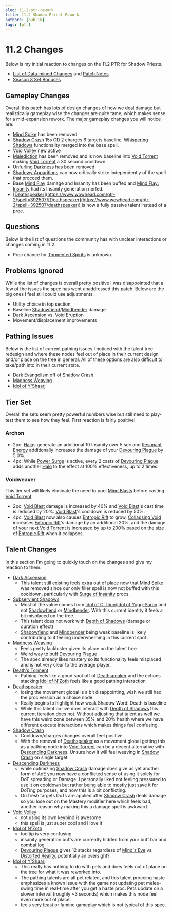 ```yaml
---
slug: 11-2-ptr-rework
title: 11.2 Shadow Priest Rework
authors: [publik]
tags: [ptr]
---
```


# 11.2 Changes
Below is my initial reaction to changes on the 11.2 PTR for Shadow Priests.
- [List of Data-mined Changes](https://www.wowhead.com/news/patch-11-2-ptr-datamined-class-changes-build-61476-protection-warrior-and-hunter-377342) and [Patch Notes](https://www.wowhead.com/news/patch-11-2-ghosts-of-karesh-ptr-development-notes-377345?utm_source=discord-webhook)
- [Season 3 Set Bonuses](https://www.wowhead.com/news/all-season-3-tier-set-bonuses-datamined-377338#priest)

## Gameplay Changes
Overall this patch has lots of design changes of how we deal damage but realistically gameplay wise the changes are quite tame, which makes sense for a mid-expansion rework. The major gameplay changes you will notice are:
- [Mind Spike](https://www.wowhead.com/ptr-2/spell=73510/mind-spike) has been removed
- [Shadow Crash](https://www.wowhead.com/ptr-2/spell=205385/shadow-crash) 15s CD 2 charges 6 targets baseline. [Whispering Shadows](https://www.wowhead.com/spell=406777/whispering-shadows) functionality merged into the base spell.
- [Void Volley](https://www.wowhead.com/ptr-2/spell=1240401/void-volley) new active
- [Malediction](https://www.wowhead.com/spell=373221/malediction) has been removed and is now baseline into [Void Torrent](https://www.wowhead.com/ptr-2/spell=263165/void-torrent) making [Void Torrent](https://www.wowhead.com/ptr-2/spell=263165/void-torrent) a 30 second cooldown.
- [Unfurling Darkness](https://www.wowhead.com/ptr-2/spell=341273/unfurling-darkness) has been removed.
- [Shadowy Apparitions](https://www.wowhead.com/ptr-2/spell=341491/shadowy-apparitions) can now critically strike independently of the spell that procced them.
- Base [Mind Flay](https://www.wowhead.com/ptr-2/spell=15407/mind-flay) damage and Insanity has been buffed and [Mind Flay: Insanity](https://www.wowhead.com/ptr-2/spell=391403/mind-flay-insanity) had its Insanity generation nerfed.
- [[Deathspeaker](https://www.wowhead.com/ptr-2/spell=392507/deathspeaker)](https://www.wowhead.com/ptr-2/spell=392507/[Deathspeaker](https://www.wowhead.com/ptr-2/spell=392507/deathspeaker)) is now a fully passive talent instead of a proc.

## Questions
Below is the list of questions the community has with unclear interactions or changes coming in 11.2.
- Proc chance for [Tormented Spirits](https://www.wowhead.com/ptr-2/spell=391284/tormented-spirits) is unknown.

## Problems Ignored
While the list of changes is overall pretty positive I was disappointed that a few of the issues the spec has went unaddressed this patch. Below are the big ones I feel still could use adjustments.
- Utility choice in top section
- Baseline [Shadowfiend](https://www.wowhead.com/ptr-2/spell=34433/shadowfiend)/[Mindbender](https://www.wowhead.com/ptr-2/spell=123040/mindbender) damage
- [Dark Ascension](https://www.wowhead.com/ptr-2/spell=391109/dark-ascension) vs. [Void Eruption](https://www.wowhead.com/ptr-2/spell=228260/void-eruption)
- Movement/displacement improvements

## Pathing Issues
Below is the list of current pathing issues I noticed with the talent tree redesign and where these nodes feel out of place in their current design and/or place on the tree in general. All of these options are also difficult to take/path into in their current state.
- [Dark Evangelism](https://www.wowhead.com/ptr-2/spell=391099/dark-evangelism) off of [Shadow Crash](https://www.wowhead.com/ptr-2/spell=205385/shadow-crash).
- [Madness Weaving](https://www.wowhead.com/ptr-2/spell=1240394/madness-weaving)
- [Idol of Y'Shaarj](https://www.wowhead.com/ptr-2/spell=373310/idol-of-yshaarj)

## Tier Set
Overall the sets seem pretty powerful numbers wise but still need to play-test them to see how they feel. First reaction is fairly positive!

### Archon
- 2pc: [Halo](https://www.wowhead.com/ptr-2/spell=120644/halo)s generate an additional 10 Insanity over 5 sec and [Resonant Energy](https://www.wowhead.com/ptr-2/spell=453850/resonant-energy) additionally increases the damage of your [Devouring Plague](https://www.wowhead.com/ptr-2/spell=335467/devouring-plague) by 5.0%.
- 4pc: While [Power Surge](https://www.wowhead.com/ptr-2/spell=453109/power-surge) is active, every 2 casts of [Devouring Plague](https://www.wowhead.com/ptr-2/spell=335467/devouring-plague) adds another [Halo](https://www.wowhead.com/ptr-2/spell=120644/halo) to the effect at 100% effectiveness, up to 2 times.

### Voidweaver
This tier set will likely eliminate the need to pool [Mind Blasts](https://www.wowhead.com/ptr-2/spell=8092/mind-blast) before casting [Void Torrent](https://www.wowhead.com/ptr-2/spell=263165/void-torrent).

- 2pc: [Void Blast](https://www.wowhead.com/ptr-2/spell=450405/void-blast) damage is increased by 40% and [Void Blast](https://www.wowhead.com/ptr-2/spell=450405/void-blast)'s cast time is reduced by 20%. [Void Blast](https://www.wowhead.com/ptr-2/spell=450405/void-blast)'s cooldown is reduced by 50%.
- 4pc: [Void Blast](https://www.wowhead.com/ptr-2/spell=450405/void-blast) now also causes [Entropic Rift](https://www.wowhead.com/ptr-2/spell=447444/entropic-rift) to grow, [Collapsing Void](https://www.wowhead.com/ptr-2/spell=448403/collapsing-void) increases [Entropic Rift](https://www.wowhead.com/ptr-2/spell=447444/entropic-rift)'s damage by an additional 20%, and the damage of your next [Void Torrent](https://www.wowhead.com/ptr-2/spell=263165/void-torrent) is increased by up to 200% based on the size of [Entropic Rift](https://www.wowhead.com/ptr-2/spell=447444/entropic-rift) when it collapses.

## Talent Changes
In this section I'm going to quickly touch on the changes and give my reaction to them.

- [Dark Ascension](https://www.wowhead.com/ptr-2/spell=391109/dark-ascension)
  - This talent still existing feels extra out of place now that [Mind Spike](https://www.wowhead.com/ptr-2/spell=73510/mind-spike) was removed since our only filler spell is now not buffed with this cooldown, particularly with [Surge of Insanity](https://www.wowhead.com/ptr-2/spell=391399/surge-of-insanity) procs.
- [Subservient Shadows](https://www.wowhead.com/ptr-2/spell=1228516/subservient-shadows)
  - Most of the value comes from [Idol of C'Thun](https://www.wowhead.com/ptr-2/spell=377349/idol-of-cthun)/[Idol of Yogg-Saron](https://www.wowhead.com/ptr-2/spell=373273/idol-of-yogg-saron) and not [Shadowfiend](https://www.wowhead.com/ptr-2/spell=34433/shadowfiend) or [Mindbender](https://www.wowhead.com/ptr-2/spell=123040/mindbender). With this current identity it feels a bit misplaced on the tree.
  - This talent does not work with [Depth of Shadows](https://www.wowhead.com/ptr-2/spell=451308/depth-of-shadows) (damage or duration effect)
  - [Shadowfiend](https://www.wowhead.com/ptr-2/spell=34433/shadowfiend) and [Mindbender](https://www.wowhead.com/ptr-2/spell=123040/mindbender) being weak baseline is likely contributing to it feeling underwhelming in this current spot.
- [Madness Weaving](https://www.wowhead.com/ptr-2/spell=1240394/madness-weaving)
  - Feels pretty lackluster given its place on the talent tree.
  - Weird way to buff [Devouring Plague](https://www.wowhead.com/ptr-2/spell=335467/devouring-plague)
  - The spec already likes mastery so its functionality feels misplaced and is not very clear to the average player.
- [Death's Torment](https://www.wowhead.com/ptr-2/spell=1240364/deaths-torment)
  - Pathing feels like a good spot off of [Deathspeaker](https://www.wowhead.com/ptr-2/spell=392507/deathspeaker) and the echoes stacking [Idol of N'Zoth](https://www.wowhead.com/ptr-2/spell=373280/idol-of-nzoth) feels like a good pathing interaction
- [Deathspeaker](https://www.wowhead.com/ptr-2/spell=392507/deathspeaker)
  - losing the movement global is a bit disappointing, wish we still had the proc version as a choice node
  - Really begins to highlight how weak Shadow Word: Death is baseline
  - While this talent on live does interact with [Depth of Shadows](https://www.wowhead.com/ptr-2/spell=451308/depth-of-shadows) this current iteration does not. Without adjusting that talent as well we have this weird zone between 35% and 20% health where we have different execute interactions which makes things feel confusing.
- [Shadow Crash](https://www.wowhead.com/ptr-2/spell=205385/shadow-crash)
  - Cooldown/charges changes overall feel positive
  - With the removal of [Deathspeaker](https://www.wowhead.com/ptr-2/spell=392507/deathspeaker) as a movement global getting this as a pathing node into [Void Torrent](https://www.wowhead.com/ptr-2/spell=263165/void-torrent) can be a decent alternative with [Descending Darkness](https://www.wowhead.com/ptr-2/spell=1242666/descending-darkness). Unsure how it will feel weaving in [Shadow Crash](https://www.wowhead.com/ptr-2/spell=205385/shadow-crash) on single target.
- [Descending Darkness](https://www.wowhead.com/ptr-2/spell=1242666/descending-darkness)
  - while optimizing [Shadow Crash](https://www.wowhead.com/ptr-2/spell=205385/shadow-crash) damage does give us yet another form of AoE you now have a conflicted sense of using it solely for DoT spreading or Damage. I personally liked not feeling pressured to use it on cooldown but rather being able to mostly just save it for DoTing purposes, and now this is a bit conflicting.
  - On fresh targets DoTs are applied after [Shadow Crash](https://www.wowhead.com/ptr-2/spell=205385/shadow-crash) deals damage so you lose out on the Mastery modifier here which feels bad, another reason why making this a damage spell is awkward.
- [Void Volley](https://www.wowhead.com/ptr-2/spell=1240401/void-volley)
  - not using its own keybind is awesome
  - this spell is just super cool and I love it
- [Idol of N'Zoth](https://www.wowhead.com/ptr-2/spell=373280/idol-of-nzoth)
  - tooltip is very confusing
  - insanity generation buffs are currently hidden from your buff bar and combat log
  - [Devouring Plague](https://www.wowhead.com/ptr-2/spell=335467/devouring-plague) gives 12 stacks regardless of [Mind's Eye](https://www.wowhead.com/ptr-2/spell=407470/minds-eye) vs. [Distorted Reality](https://www.wowhead.com/ptr-2/spell=409044/distorted-reality), potentially an oversight?
- [Idol of Y'Shaarj](https://www.wowhead.com/ptr-2/spell=373310/idol-of-yshaarj)
  - This really has nothing to do with pets and does feels out of place on the tree for what it was reworked into.
  - The pathing talents are all pet related, and this talent proccing haste emphasizes a known issue with the game not updating pet melee-swing time in real-time after you get a haste proc. Pets update on a slower interval (roughly ~3 seconds) which makes this node feel even more out of place.
  - feels very feast or famine gameplay which is not typical of this spec.